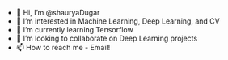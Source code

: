 - 👋 Hi, I’m @shauryaDugar
- 👀 I’m interested in Machine Learning, Deep Learning, and CV
- 🌱 I’m currently learning Tensorflow
- 💞️ I’m looking to collaborate on Deep Learning projects
- 📫 How to reach me - Email!

<!---
shauryaDugar/shauryaDugar is a ✨ special ✨ repository because its `README.md` (this file) appears on your GitHub profile.
You can click the Preview link to take a look at your changes.
--->
